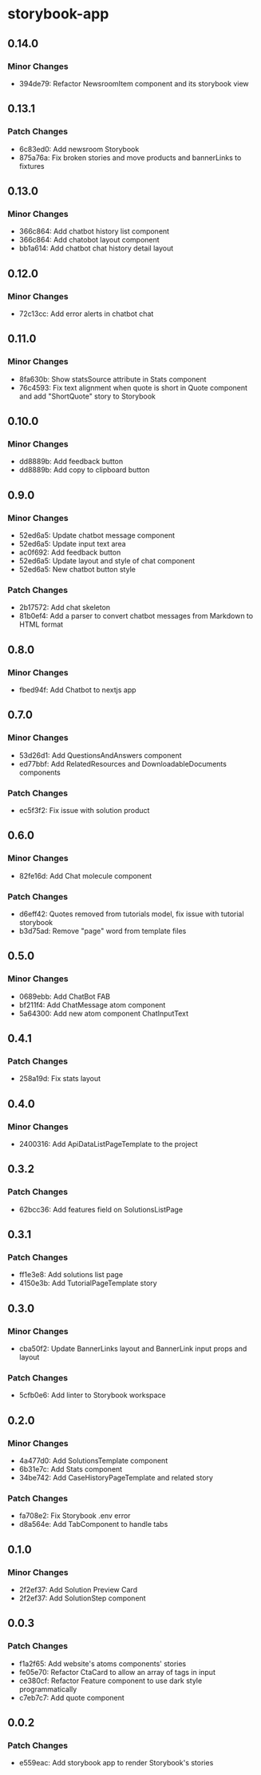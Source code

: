 # storybook-app

## 0.14.0

### Minor Changes

- 394de79: Refactor NewsroomItem component and its storybook view

## 0.13.1

### Patch Changes

- 6c83ed0: Add newsroom Storybook
- 875a76a: Fix broken stories and move products and bannerLinks to fixtures

## 0.13.0

### Minor Changes

- 366c864: Add chatbot history list component
- 366c864: Add chatobot layout component
- bb1a614: Add chatbot chat history detail layout

## 0.12.0

### Minor Changes

- 72c13cc: Add error alerts in chatbot chat

## 0.11.0

### Minor Changes

- 8fa630b: Show statsSource attribute in Stats component
- 76c4593: Fix text alignment when quote is short in Quote component and add "ShortQuote" story to Storybook

## 0.10.0

### Minor Changes

- dd8889b: Add feedback button
- dd8889b: Add copy to clipboard button

## 0.9.0

### Minor Changes

- 52ed6a5: Update chatbot message component
- 52ed6a5: Update input text area
- ac0f692: Add feedback button
- 52ed6a5: Update layout and style of chat component
- 52ed6a5: New chatbot button style

### Patch Changes

- 2b17572: Add chat skeleton
- 81b0ef4: Add a parser to convert chatbot messages from Markdown to HTML format

## 0.8.0

### Minor Changes

- fbed94f: Add Chatbot to nextjs app

## 0.7.0

### Minor Changes

- 53d26d1: Add QuestionsAndAnswers component
- ed77bbf: Add RelatedResources and DownloadableDocuments components

### Patch Changes

- ec5f3f2: Fix issue with solution product

## 0.6.0

### Minor Changes

- 82fe16d: Add Chat molecule component

### Patch Changes

- d6eff42: Quotes removed from tutorials model, fix issue with tutorial storybook
- b3d75ad: Remove "page" word from template files

## 0.5.0

### Minor Changes

- 0689ebb: Add ChatBot FAB
- bf211f4: Add ChatMessage atom component
- 5a64300: Add new atom component ChatInputText

## 0.4.1

### Patch Changes

- 258a19d: Fix stats layout

## 0.4.0

### Minor Changes

- 2400316: Add ApiDataListPageTemplate to the project

## 0.3.2

### Patch Changes

- 62bcc36: Add features field on SolutionsListPage

## 0.3.1

### Patch Changes

- ff1e3e8: Add solutions list page
- 4150e3b: Add TutorialPageTemplate story

## 0.3.0

### Minor Changes

- cba50f2: Update BannerLinks layout and BannerLink input props and layout

### Patch Changes

- 5cfb0e6: Add linter to Storybook workspace

## 0.2.0

### Minor Changes

- 4a477d0: Add SolutionsTemplate component
- 6b31e7c: Add Stats component
- 34be742: Add CaseHistoryPageTemplate and related story

### Patch Changes

- fa708e2: Fix Storybook .env error
- d8a564e: Add TabComponent to handle tabs

## 0.1.0

### Minor Changes

- 2f2ef37: Add Solution Preview Card
- 2f2ef37: Add SolutionStep component

## 0.0.3

### Patch Changes

- f1a2f65: Add website's atoms components' stories
- fe05e70: Refactor CtaCard to allow an array of tags in input
- ce380cf: Refactor Feature component to use dark style programmatically
- c7eb7c7: Add quote component

## 0.0.2

### Patch Changes

- e559eac: Add storybook app to render Storybook's stories
